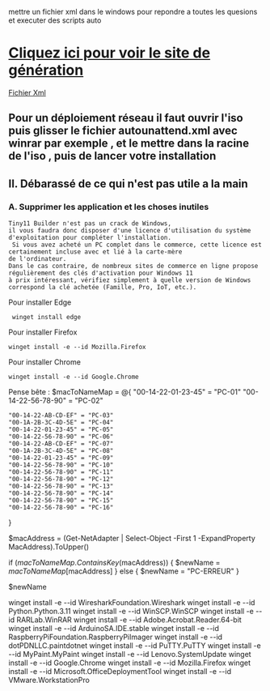 

mettre un fichier xml dans le windows pour repondre a toutes les quesions et executer des scripts auto

<a href="https://schneegans.de/windows/unattend-generator/">Cliquez ici pour voir le site de génération </a>
=
<a href="https://github.com/Jayas4/Public-/blob/main/autounattend.xml">Fichier Xml</a>

Pour un déploiement réseau il faut ouvrir l'iso puis glisser le fichier autounattend.xml avec winrar par exemple , et le mettre dans la racine de l'iso , puis de lancer votre installation 
----------------------------------------------------------------------------------------------------------------------------------------------------------------------------------------------------
## II. Débarassé de ce qui n'est pas utile a la main
### A. Supprimer les application et les choses inutiles
```
Tiny11 Builder n'est pas un crack de Windows,
il vous faudra donc disposer d'une licence d'utilisation du système d'exploitation pour compléter l'installation.
 Si vous avez acheté un PC complet dans le commerce, cette licence est certainement incluse avec et lié à la carte-mère
de l'ordinateur.
Dans le cas contraire, de nombreux sites de commerce en ligne propose régulièrement des clés d'activation pour Windows 11
à prix intéressant, vérifiez simplement à quelle version de Windows correspond la clé achetée (Famille, Pro, IoT, etc.).
```

Pour installer Edge
```
 winget install edge
```
Pour installer Firefox
```
winget install -e --id Mozilla.Firefox
```
Pour installer Chrome
```
winget install -e --id Google.Chrome
```



Pense bête :
$macToNameMap = @{
    "00-14-22-01-23-45" = "PC-01"
    "00-14-22-56-78-90" = "PC-02"

    "00-14-22-AB-CD-EF" = "PC-03"
    "00-1A-2B-3C-4D-5E" = "PC-04"
	"00-14-22-01-23-45" = "PC-05"
    "00-14-22-56-78-90" = "PC-06"
    "00-14-22-AB-CD-EF" = "PC-07"
    "00-1A-2B-3C-4D-5E" = "PC-08"
	"00-14-22-01-23-45" = "PC-09"
    "00-14-22-56-78-90" = "PC-10"
    "00-14-22-56-78-90" = "PC-11"
    "00-14-22-56-78-90" = "PC-12"
    "00-14-22-56-78-90" = "PC-13"
    "00-14-22-56-78-90" = "PC-14"
	"00-14-22-56-78-90" = "PC-15"
    "00-14-22-56-78-90" = "PC-16"
}

$macAddress = (Get-NetAdapter | Select-Object -First 1 -ExpandProperty MacAddress).ToUpper()

if ($macToNameMap.ContainsKey($macAddress)) {
    $newName = $macToNameMap[$macAddress]
} else {
    $newName = "PC-ERREUR"
}

$newName

winget install -e --id WiresharkFoundation.Wireshark
winget install -e --id Python.Python.3.11
winget install -e --id WinSCP.WinSCP
winget install -e --id RARLab.WinRAR
winget install -e --id Adobe.Acrobat.Reader.64-bit
winget install -e --id ArduinoSA.IDE.stable
winget install -e --id RaspberryPiFoundation.RaspberryPiImager
winget install -e --id dotPDNLLC.paintdotnet
winget install -e --id PuTTY.PuTTY
winget install -e --id MyPaint.MyPaint
winget install -e --id Lenovo.SystemUpdate
winget install -e --id Google.Chrome
winget install -e --id Mozilla.Firefox
winget install -e --id Microsoft.OfficeDeploymentTool
winget install -e --id VMware.WorkstationPro




